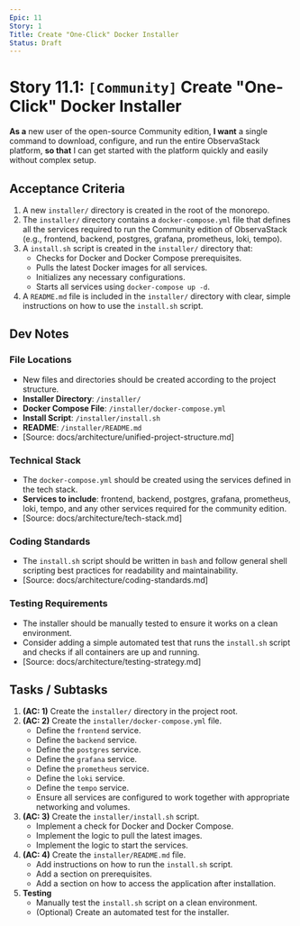 ```yaml
---
Epic: 11
Story: 1
Title: Create "One-Click" Docker Installer
Status: Draft
---
```


# Story 11.1: `[Community]` Create "One-Click" Docker Installer

**As a** new user of the open-source Community edition,
**I want** a single command to download, configure, and run the entire ObservaStack platform,
**so that** I can get started with the platform quickly and easily without complex setup.

## Acceptance Criteria

1.  A new `installer/` directory is created in the root of the monorepo.
2.  The `installer/` directory contains a `docker-compose.yml` file that defines all the services required to run the Community edition of ObservaStack (e.g., frontend, backend, postgres, grafana, prometheus, loki, tempo).
3.  A `install.sh` script is created in the `installer/` directory that:
    *   Checks for Docker and Docker Compose prerequisites.
    *   Pulls the latest Docker images for all services.
    *   Initializes any necessary configurations.
    *   Starts all services using `docker-compose up -d`.
4.  A `README.md` file is included in the `installer/` directory with clear, simple instructions on how to use the `install.sh` script.

## Dev Notes

### File Locations
-   New files and directories should be created according to the project structure.
-   **Installer Directory**: `/installer/`
-   **Docker Compose File**: `/installer/docker-compose.yml`
-   **Install Script**: `/installer/install.sh`
-   **README**: `/installer/README.md`
-   [Source: docs/architecture/unified-project-structure.md]

### Technical Stack
-   The `docker-compose.yml` should be created using the services defined in the tech stack.
-   **Services to include**: frontend, backend, postgres, grafana, prometheus, loki, tempo, and any other services required for the community edition.
-   [Source: docs/architecture/tech-stack.md]

### Coding Standards
-   The `install.sh` script should be written in `bash` and follow general shell scripting best practices for readability and maintainability.
-   [Source: docs/architecture/coding-standards.md]

### Testing Requirements
-   The installer should be manually tested to ensure it works on a clean environment.
-   Consider adding a simple automated test that runs the `install.sh` script and checks if all containers are up and running.
-   [Source: docs/architecture/testing-strategy.md]

## Tasks / Subtasks

1.  **(AC: 1)** Create the `installer/` directory in the project root.
2.  **(AC: 2)** Create the `installer/docker-compose.yml` file.
    *   Define the `frontend` service.
    *   Define the `backend` service.
    *   Define the `postgres` service.
    *   Define the `grafana` service.
    *   Define the `prometheus` service.
    *   Define the `loki` service.
    *   Define the `tempo` service.
    *   Ensure all services are configured to work together with appropriate networking and volumes.
3.  **(AC: 3)** Create the `installer/install.sh` script.
    *   Implement a check for Docker and Docker Compose.
    *   Implement the logic to pull the latest images.
    *   Implement the logic to start the services.
4.  **(AC: 4)** Create the `installer/README.md` file.
    *   Add instructions on how to run the `install.sh` script.
    *   Add a section on prerequisites.
    *   Add a section on how to access the application after installation.
5.  **Testing**
    *   Manually test the `install.sh` script on a clean environment.
    *   (Optional) Create an automated test for the installer.
